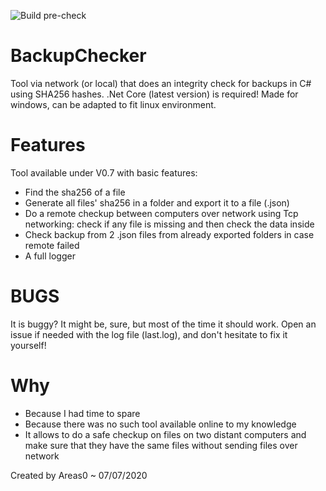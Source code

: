 ![Build pre-check](https://github.com/areas0/BackupChecker/workflows/Build%20pre-check/badge.svg)
# BackupChecker
Tool via network (or local) that does an integrity check for backups in C# using SHA256 hashes. 
.Net Core (latest version) is required! Made for windows, can be adapted to fit linux environment.
# Features
Tool available under V0.7 with basic features:
- Find the sha256 of a file
- Generate all files' sha256 in a folder and export it to a file (.json)
- Do a remote checkup between computers over network using Tcp networking: check if any file is missing and then check the data inside
- Check backup from 2 .json files from already exported folders in case remote failed
- A full logger
# BUGS
It is buggy? It might be, sure, but most of the time it should work. Open an issue if needed with the log file (last.log), and don't hesitate to fix it yourself!

# Why
- Because I had time to spare
- Because there was no such tool available online to my knowledge
- It allows to do a safe checkup on files on two distant computers and make sure that they have the same files without sending files over network

Created by Areas0 ~ 07/07/2020
